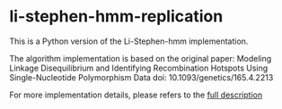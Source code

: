 # li-stephen-hmm-replication
This is a Python version of the Li-Stephen-hmm implementation.

The algorithm implementation is based on the original paper: 
Modeling Linkage Disequilibrium and Identifying Recombination Hotspots Using Single-Nucleotide Polymorphism Data 
doi: 10.1093/genetics/165.4.2213

For more implementation details, please refers to the [full description](./Li-stephenHMM.pdf)

